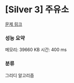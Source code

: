 
# [Silver 3] 주유소

[문제 링크](https://www.acmicpc.net/problem/13305)
### 성능 요약

<p>메모리: 39660 KB 시간: 400 ms </p>

### 분류
그리디 알고리즘
